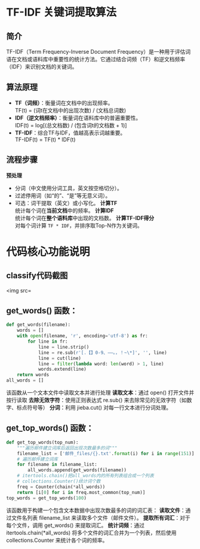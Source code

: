 # TF-IDF 关键词提取算法
## 简介
TF-IDF（Term Frequency-Inverse Document Frequency）是一种用于评估词语在文档或语料库中重要性的统计方法。它通过结合词频（TF）和逆文档频率（IDF）来识别文档的关键词。

## 算法原理
- **TF（词频）**：衡量词在文档中的出现频率。  
  TF(t) = (词t在文档中的出现次数) / (文档总词数)  
- **IDF（逆文档频率）**：衡量词在语料库中的普遍重要性。  
  IDF(t) = log[(总文档数) / (包含词t的文档数 + 1)] 
- **TF-IDF**：综合TF与IDF，值越高表示词越重要。  
  TF-IDF(t) = TF(t) * IDF(t)

## 流程步骤
 **预处理**  
   - 分词（中文使用分词工具，英文按空格切分）。
   - 过滤停用词（如“的”、“是”等无意义词）。
   - 可选：词干提取（英文）或小写化。
 **计算TF**  
   统计每个词在**当前文档**中的频率。
 **计算IDF**  
   统计每个词在**整个语料库**中出现的文档数。
 **计算TF-IDF得分**  
   对每个词计算 `TF * IDF`，并排序取Top-N作为关键词。
# 代码核心功能说明
## classify代码截图
<img src=
## get_words() 函数：
```python
def get_words(filename):
    words = []
    with open(filename, 'r', encoding='utf-8') as fr:
        for line in fr:
            line = line.strip()
            line = re.sub(r'[.【】0-9、——。，！~\*]', '', line)
            line = cut(line)
            line = filter(lambda word: len(word) > 1, line)
            words.extend(line)
    return words
all_words = []
```
该函数从一个文本文件中读取文本并进行处理
**读取文本**：通过 open() 打开文件并按行读取
**去除无效字符**：使用正则表达式 re.sub() 来去除常见的无效字符（如数字、标点符号等）
**分词**：利用 jieba.cut() 对每一行文本进行分词处理。

## get_top_words() 函数：
```python
def get_top_words(top_num):
    """遍历邮件建立词库后返回出现次数最多的词"""
    filename_list = ['邮件_files/{}.txt'.format(i) for i in range(151)]
    # 遍历邮件建立词库
    for filename in filename_list:
        all_words.append(get_words(filename))
    # itertools.chain()把all_words内的所有列表组合成一个列表
    # collections.Counter()统计词个数
    freq = Counter(chain(*all_words))
    return [i[0] for i in freq.most_common(top_num)]
top_words = get_top_words(100)
```
该函数用于构建一个包含文本数据中出现次数最多的词的词汇表：
**读取文件**：通过文件名列表 filename_list 来读取多个文件（邮件文件）。
**提取所有词汇**：对于每个文件，调用 get_words() 来提取词汇。
**统计词频**：通过 itertools.chain(*all_words) 将多个文件的词汇合并为一个列表，然后使用 collections.Counter 来统计各个词的频率。


